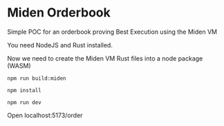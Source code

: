 # Miden Orderbook

Simple POC for an orderbook proving Best Execution using the Miden VM

You need NodeJS and Rust installed.

Now we need to create the Miden VM Rust files into a node package (WASM)

```
npm run build:miden
```

```
npm install
```

```
npm run dev
```

Open localhost:5173/order
